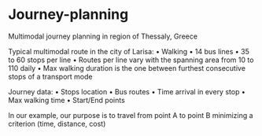 # Journey-planning
Multimodal journey planning in region of Thessaly, Greece

Typical multimodal route in the city of Larisa:
• Walking
• 14 bus lines
• 35 to 60 stops per line
• Routes per line vary with the spanning area from 10 to 110 daily
• Max walking duration is the one between furthest consecutive stops of a transport mode

Journey data:
• Stops location
• Bus routes
• Time arrival in every stop
• Max walking time
• Start/End points

In our example, our purpose is to travel from point Α to point Β minimizing a criterion (time, distance, cost)
